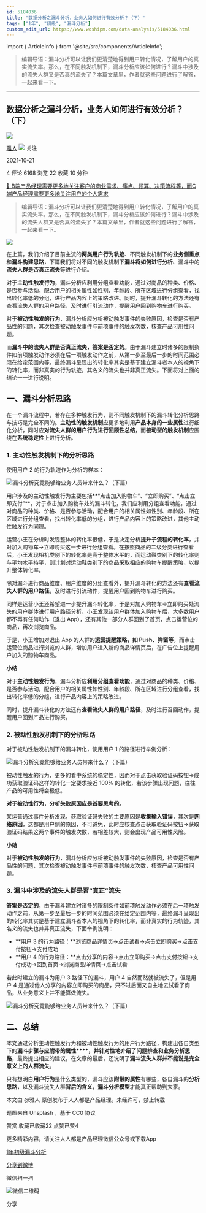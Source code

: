 ```yaml
---
id: 5184036
title: "数据分析之漏斗分析，业务人如何进行有效分析？（下）"
tags: ["1年", "初级", "漏斗分析"]
custom_edit_url: https://www.woshipm.com/data-analysis/5184036.html
---
```

import { ArticleInfo } from '@site/src/components/ArticleInfo';

<ArticleInfo
    author="雅人"
    authorLink="https://www.woshipm.com/u/690009"
    published="2021-10-21"
    views={6168}
    comments={4}
    collects={22}
/>

> 编辑导语：漏斗分析可以让我们更清楚地得到用户转化情况，了解用户的真实流失率。那么，在不同触发机制下，漏斗分析应该如何进行？漏斗中涉及的流失人群又是否真的流失了？本篇文章里，作者就这些问题进行了解答，一起来看一下。

---

## 数据分析之漏斗分析，业务人如何进行有效分析？（下）

[![](https://image.woshipm.com/wp-files/2018/07/VQAfTUtCsGNLBOhcvIVH.jpeg!/both/72x72)](https://www.woshipm.com/u/690009)

[雅人](https://www.woshipm.com/u/690009) ![](https://static.woshipm.com/tag/1101_1@2x.png) 关注

2021-10-21

4 评论 6168 浏览 22 收藏 10 分钟

[🔗 B端产品经理需要更多地关注客户的商业需求、痛点、预算、决策流程等，而C端产品经理需要更多地关注用户的个人需求](https://ke.qidianla.com/courses/bcpm)

> 编辑导语：漏斗分析可以让我们更清楚地得到用户转化情况，了解用户的真实流失率。那么，在不同触发机制下，漏斗分析应该如何进行？漏斗中涉及的流失人群又是否真的流失了？本篇文章里，作者就这些问题进行了解答，一起来看一下。

![](https://image.woshipm.com/wp-files/2021/10/6DSHiCSRtIMFWLcpuC93.jpg)

在上篇，我们介绍了目前主流的**两类用户行为轨迹**、不同触发机制下的**业务侧重点**和**漏斗构建思路**，下篇我们将对不同的触发机制下**漏斗将如何进行分析**、漏斗中的**流失人群是否真正流失**等进行介绍。

对于**主动性触发行为**，漏斗分析应利用分组查看功能，通过对商品的种类、价格、是否参与活动，配合用户的相关属性如性别、年龄段、所在区域进行分组查看，找出转化率低的分组，进行产品内容上的策略改进。同时，提升漏斗转化的方法还有查看流失人群的用户路径，及时进行引流动作，提醒用户回到购物车进行购买。

对于**被动性触发的行为**，漏斗分析应分析被动触发事件的失败原因，检查是否有产品性的问题，其次检查被动触发事件与前项事件的触发次数，核查产品可用性问题。

而**漏斗中的流失人群是否真正流失，答案是否定的**。由于漏斗建立时诸多的限制条件如前项触发动作必须在后一项触发动作之前，从第一步至最后一步的时间范围必须在给定范围内等。最终漏斗呈现出的转化率其实是基于建立漏斗者本人的视角下的转化率，而非真实的行为轨迹，其名义的流失也并非真正流失。下面将对上面的结论一一进行说明。

## 一、漏斗分析思路

在一个漏斗流程中，若存在多种触发行为，则不同触发机制下的漏斗转化分析思路与技巧是完全不同的。**主动性的触发机制**应更多地利用**产品本身的一些属性**进行细化分析，同时应**对流失人群的用户行为进行回顾性总结**，而**被动型的触发机制**应围绕在**系统稳定性**上进行分析。

### 1\. 主动性触发机制下的分析思路

使用用户 2 的行为轨迹作为分析的样本：

![漏斗分析究竟能够给业务人员带来什么？（下篇）](https://image.woshipm.com/wp-files/2021/10/fur5V6EfYNcocMQorkHj.png)

用户涉及的主动性触发行为主要包括**“点击加入购物车”、“立即购买”、“点击立即支付”**，对于点击加入购物车处的漏斗转化，我们应利用分组查看功能，通过对商品的种类、价格、是否参与活动，配合用户的相关属性如性别、年龄段、所在区域进行分组查看，找出转化率低的分组，进行产品内容上的策略改进，其他主动性触发行为同理。

运营小王在分析时发现整体的转化率很低，于是决定分析**提升子流程的转化率**，并对加入购物车→立即购买这一步进行分组查看。在按照商品的二级分类进行查看后，小王发现相机类别下的转化率是高于整体水平的，而运动鞋类别下的转化率则与平均水平持平，则计划对运动鞋类别下的商品采取相应的购物车提醒策略，以提升整体转化率。

除对漏斗进行商品维度、用户维度的分组查看外，提升漏斗转化的方法还有**查看流失人群的用户路径**，及时进行引流动作，提醒用户回到购物车进行购买。

同样是运营小王还希望进一步提升漏斗转化率，于是对加入购物车→立即购买处流失的用户群体进行用户路径分析，小王发现该用户群体加入购物车后，大多数用户都不再有任何动作（退出 App），还有其他一部分人群回到了首页，点击运营位的商品，再次浏览商品。

于是，小王增加对退出 App 的人群的**运营提醒策略，如 Push、弹窗等**，而点击运营位商品进行浏览的人群，增加用户进入新的商品详情页后，在广告位上提醒用户加入的购物车商品。

**小结**

对于**主动性触发行为**，漏斗分析应**利用分组查看功能**，通过对商品的种类、价格、是否参与活动，配合用户的相关属性如性别、年龄段、所在区域进行分组查看，找出转化率低的分组，进行产品内容上的策略改进。

同时，提升漏斗转化的方法还有**查看流失人群的用户路径**，及时进行召回动作，提醒用户回到产品进行购买。

### 2\. 被动性触发机制下的分析思路

对于被动性触发机制下的漏斗转化，使用用户 1 的路径进行举例分析：

![漏斗分析究竟能够给业务人员带来什么？（下篇）](https://image.woshipm.com/wp-files/2021/10/EFxQpjhiDFPA1mZZayek.png)

被动性触发的行为，更多的看中系统的稳定性，因而对于点击获取验证码按钮→成功获取验证码这样的转化一定要求接近 100% 的转化，若该步骤出现问题，往往产品的可用性将会极低。

**对于被动性行为，分析失败原因应是首要思考的。**

某运营通过事件分析发现，获取验证码失败的主要原因是**收集输入错误**，其次是**网络原因**，这都是用户侧的原因，不可避免，此时应核查点击获取验证码按钮→获取验证码结果这两个事件的触发次数，若相差较大，则会出现产品可用性风险。

**小结**

对于**被动性触发的行为**，漏斗分析应分析被动触发事件的失败原因，检查是否有产品性的问题，其次检查被动触发事件与前项事件的触发次数，核查产品可用性问题。

### 3\. 漏斗中涉及的流失人群是否“真正”流失

**答案是否定的**，由于漏斗建立时诸多的限制条件如前项触发动作必须在后一项触发动作之前，从第一步至最后一步的时间范围必须在给定范围内等，最终漏斗呈现出的转化率其实是基于建立漏斗者本人的视角下的转化率，而非真实的行为轨迹，其名义的流失也并非真正流失，下面举例说明：

*   **用户 3 的行为路径：**浏览商品详情页→点击试看→点击立即购买→点击支付按钮→支付成功
*   **用户 4 的行为路径：**点击分享的内容→点击立即购买→点击支付按钮→支付成功→回到首页→浏览商品详情页→点击试看

若此时建立的漏斗为用户 3 路径下的漏斗，用户 4 自然而然就被流失了，但是用户 4 是通过他人分享的内容立即购买的商品，只不过后面又自主地去试看了商品，从业务意义上并不能算做流失。

![漏斗分析究竟能够给业务人员带来什么？（下篇）](https://image.woshipm.com/wp-files/2021/10/lUXwwgrB0Bet9gtUOyLW.jpg)

## 二、总结

本文通过分析主动性触发行为和被动性触发行为的用户行为路径，构建出各自类型下的**漏斗步骤与应附带的属性****，**并针对性地介绍了**问题排查和业务分析思路**，最终提出相应的建议，在文章的最后，还说明了**漏斗流失人群并不能说是完全意义上的人群流失**。

只有想明白**用户行为**是什么类型的，漏斗应该**附带的属性**有哪些，各自漏斗的**分析思路**，以及漏斗流失人群**背后的含义**，**漏斗分析模型**才能真正帮助到大家。

本文由 @雅人 原创发布于人人都是产品经理。未经许可，禁止转载

题图来自 Unsplash ，基于 CC0 协议

赞赏 收藏已收藏22 点赞已赞4

更多精彩内容，请关注人人都是产品经理微信公众号或下载App

[1年](https://www.woshipm.com/tag/1%e5%b9%b4)[初级](https://www.woshipm.com/tag/%e5%88%9d%e7%ba%a7)[漏斗分析](https://www.woshipm.com/tag/%e6%bc%8f%e6%96%97%e5%88%86%e6%9e%90)

[分享到微博](https://service.weibo.com/share/share.php?appkey=2775287854&title=数据分析之漏斗分析，业务人如何进行有效分析？（下）&url=https://www.woshipm.com/data-analysis/5184036.html&pic=https://image.woshipm.com/wp-files/2021/10/6DSHiCSRtIMFWLcpuC93.jpg)

微信扫一扫

![微信二维码](https://api.pwmqr.com/qrcode/create/?url=https://www.woshipm.com/data-analysis/5184036.html)

分享